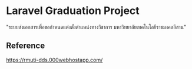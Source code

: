 # Laravel Graduation Project

"ระบบส่งเอกสารเพื่อขอกำหนดแต่งตั้งตำแหน่งทางวิชาการ
มหาวิทยาลัยเทคโนโลยีราชมงคลอีสาน"

## Reference

https://rmuti-dds.000webhostapp.com/
